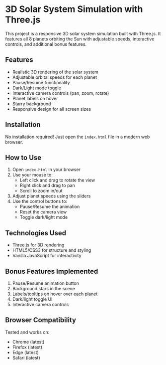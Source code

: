 # 3D Solar System Simulation with Three.js

This project is a responsive 3D solar system simulation built with Three.js. It features all 8 planets orbiting the Sun with adjustable speeds, interactive controls, and additional bonus features.

## Features

- Realistic 3D rendering of the solar system
- Adjustable orbital speeds for each planet
- Pause/Resume functionality
- Dark/Light mode toggle
- Interactive camera controls (pan, zoom, rotate)
- Planet labels on hover
- Starry background
- Responsive design for all screen sizes

## Installation

No installation required! Just open the `index.html` file in a modern web browser.

## How to Use

1. Open `index.html` in your browser
2. Use your mouse to:
   - Left click and drag to rotate the view
   - Right click and drag to pan
   - Scroll to zoom in/out
3. Adjust planet speeds using the sliders
4. Use the control buttons to:
   - Pause/Resume the animation
   - Reset the camera view
   - Toggle dark/light mode

## Technologies Used

- Three.js for 3D rendering
- HTML5/CSS3 for structure and styling
- Vanilla JavaScript for interactivity

## Bonus Features Implemented

1. Pause/Resume animation button
2. Background stars in the scene
3. Labels/tooltips on hover over each planet
4. Dark/light toggle UI
5. Interactive camera controls

## Browser Compatibility

Tested and works on:
- Chrome (latest)
- Firefox (latest)
- Edge (latest)
- Safari (latest)
